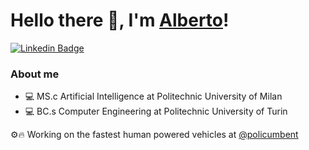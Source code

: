 
# Hello there 👋, I'm [Alberto](https://github.com/AlbertoEusebio)!

[![Linkedin Badge](https://img.shields.io/badge/-LinkedIn-0e76a8?style=flat-square&logo=Linkedin&logoColor=white)](https://www.linkedin.com/in/alberto-eusebio/) 
### About me
* 💻 MS.c Artificial Intelligence at Politechnic University of Milan
* 💻 BC.s Computer Engineering at Politechnic University of Turin


⚙️🔥 Working on the fastest human powered vehicles at [@policumbent](https://github.com/policumbent)
